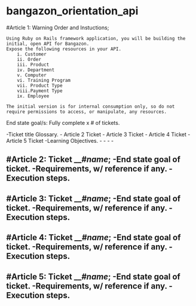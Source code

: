 # bangazon_orientation_api

#Article 1: Warning Order and  Instuctions; 


    Using Ruby on Rails framework application, you will be building the initial, open API for Bangazon.
    Expose the following resources in your API.
        i. Customer
        ii. Order
        iii. Product
        iv. Department
        v. Computer
        vi. Training Program
        vii. Product Type
        viii.Payment Type
        ix. Employee

    The initial version is for internal consumption only, so do not require permissions to access, or manipulate, any resources.

End state goal/s: Fully complete x # of tickets.

-Ticket title Glossary.
    - Article 2 Ticket
    - Article 3 Ticket
    - Article 4 Ticket
    - Article 5 Ticket 
-Learning Objectives.
    -
    -
    -
    -

#Article 2: Ticket ___#__name___;
-End state goal of ticket.
-Requirements, w/ reference if any.
-Execution steps.
-

#Article 3: Ticket ___#__name___;
-End state goal of ticket.
-Requirements, w/ reference if any.
-Execution steps.
-

#Article 4: Ticket ___#__name___;
-End state goal of ticket.
-Requirements, w/ reference if any.
-Execution steps.
-

#Article 5: Ticket ___#__name___;
-End state goal of ticket.
-Requirements, w/ reference if any.
-Execution steps.
-
